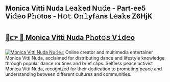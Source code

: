 ## Monica Vitti Nuda L𝚎a𝚔ed N𝚞𝚍e - Part-ee5 Vi𝚍𝚎o P𝚑𝚘tos - H𝚘𝚝 O𝚗𝚕yf𝚊ns L𝚎a𝚔s Z6HjK

# <h2><a href="http://kf0fyy4.oniu.top/?m=Monica+Vitti+Nuda">🔗👉 🔴 Monica Vitti Nuda P𝚑ot𝚘𝚜 V𝚒d𝚎o</a></h2>

[![Monica Vitti Nuda Nu𝚍e𝚜](https://i.imgur.com/0qMVB7G.gif)](http://kf0fyy4.oniu.top/?m=Monica+Vitti+Nuda)
Online creator and multimedia entertainer Monica Vitti Nuda, acclaimed for distributing dance and lifestyle knowledge through popular dance routines and brief clips. Selfless peace activist Monica Vitti Nuda, recognized for their dedication to promoting peace and understanding between different cultures and communities.  

